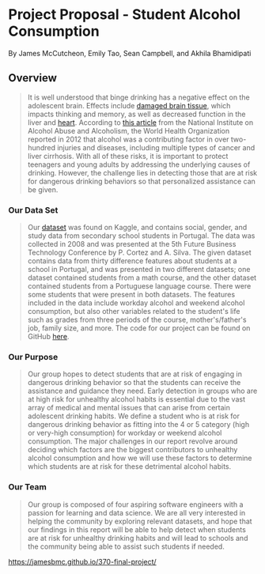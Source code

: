 # Project Proposal - Student Alcohol Consumption
By James McCutcheon, Emily Tao, Sean Campbell, and Akhila Bhamidipati

## Overview
>It is well understood that binge drinking has a negative effect on the adolescent brain. Effects include [damaged brain tissue](https://www.npr.org/templates/story/story.php?storyId=122765890), which impacts thinking and memory, as well as decreased function in the liver and [heart](http://www.heart.org/en/healthy-living/healthy-eating/eat-smart/nutrition-basics/alcohol-and-heart-health). According to [this article](https://www.niaaa.nih.gov/alcohol-health/overview-alcohol-consumption/alcohol-facts-and-statistics) from the National Institute on Alcohol Abuse and Alcoholism, the World Health Organization reported in 2012 that alcohol was a contributing factor in over two-hundred injuries and diseases, including multiple types of cancer and liver cirrhosis. With all of these risks, it is important to protect teenagers and young adults by addressing the underlying causes of drinking. However, the challenge lies in detecting those that are at risk for dangerous drinking behaviors so that personalized assistance can be given.  


### Our Data Set
>Our [dataset](https://www.kaggle.com/uciml/student-alcohol-consumption/home) was found on Kaggle, and contains social, gender, and study data from secondary school students in Portugal. The data was collected in 2008 and was presented at the 5th Future Business Technology Conference by P. Cortez and A. Silva. The given dataset contains data from thirty difference features about students at a school in Portugal, and was presented in two different datasets; one dataset contained students from a math course, and the other dataset contained students from a Portuguese language course. There were some students that were present in both datasets. The features included in the data include workday alcohol and weekend alcohol consumption, but also other variables related to the student's life such as grades from three periods of the course, mother's/father's job, family size, and more. The code for our project can be found on GitHub [here](https://github.com/jamesbmc/370-final-project). 

### Our Purpose
>Our group hopes to detect students that are at risk of engaging in dangerous drinking behavior so that the students can receive the assistance and guidance they need. Early detection in groups who are at high risk for unhealthy alcohol habits is essential due to the vast array of medical and mental issues that can arise from certain adolescent drinking habits.  We define a student who is at risk for dangerous drinking behavior as fitting into the 4 or 5 category (high or very-high consumption) for workday or weekend alcohol consumption. The major challenges in our report revolve around deciding which factors are the biggest contributors to unhealthy alcohol consumption and how we will use these factors to determine which students are at risk for these detrimental alcohol habits. 

### Our Team
>Our group is composed of four aspiring software engineers with a passion for learning and data science. We are all very interested in helping the community by exploring relevant datasets, and hope that our findings in this report will be able to help detect when students are at risk for unhealthy drinking habits and will lead to schools and the community being able to assist such students if needed. 

https://jamesbmc.github.io/370-final-project/
